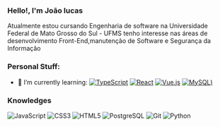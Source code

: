### Hello!, I'm João lucas 
Atualmente estou cursando Engenharia de software na Universidade Federal de Mato Grosso do Sul - UFMS
tenho interesse nas áreas de desenvolvimento Front-End,manutenção de Software e Segurança da Informação

### Personal Stuff:
- 🌱 I’m currently learning:  [![TypeScript](https://img.shields.io/badge/-TypeScript-007ACC?style=flat-square&logo=typescript&link=https://github.com/JLmachado404/)](https://github.com/JLmachado404/) 
[![React](https://img.shields.io/badge/-React-black?style=flat-square&logo=react&link=https://github.com/JLmachado404)](https://github.com/JLmachado404)
[![Vue.js](https://img.shields.io/badge/-Vuejs-black?style=flat-square&logo=vue.js&link=https://github.com/JLmachado404)](https://github.com/JLmachado404)
[![MySQL](https://img.shields.io/badge/-MySQL-black?style=flat-square&logo=mysql&link=https://github.com/JLmachado404))](https://github.com/JLmachado404)

### Knowledges
![JavaScript](https://img.shields.io/badge/-JavaScript-%23F7DF1C?style=flat-square&logo=javascript&logoColor=000000&labelColor=%23F7DF1C&color=%23FFCE5A)
![CSS3](https://img.shields.io/badge/-CSS3-%231572B6?style=flat-square&logo=css3)
![HTML5](https://img.shields.io/badge/-HTML5-%23E44D27?style=flat-square&logo=html5&logoColor=ffffff)
![PostgreSQL](https://img.shields.io/badge/-PostgreSQL-336791?style=flat-square&logo=postgresql)
![Git](https://img.shields.io/badge/-Git-%23F05032?style=flat-square&logo=git&logoColor=%23ffffff)
![Python](https://img.shields.io/badge/Python-3776AB?style=flat-square&logo=Python&logoColor=white)
<!--
**JLmachado404/JLmachado404** is a ✨ _special_ ✨ repository because its `README.md` (this file) appears on your GitHub profile.

Here are some ideas to get you started:

- 🔭 I’m currently working on ...
- 🌱 I’m currently learning ...
- 👯 I’m looking to collaborate on ...
- 🤔 I’m looking for help with ...
- 💬 Ask me about ...
- 📫 How to reach me: ...
- 😄 Pronouns: ...
- ⚡ Fun fact: ...
-->
